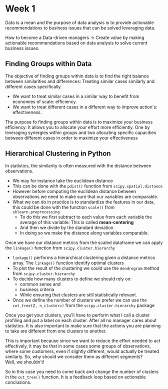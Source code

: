 # Week 1

Data is a mean and the purpose of data analysis is to provide actionable recommendations to business issues that can be solved leveraging data.

How to become a Data-driven managers → Create value by making actionable recommendations based on data analysis to solve current business issues.

## Finding Groups within Data

The objective of finding groups within data is to find the right balance between similarities and differences: Treating similar cases similarly and different cases specifically.

- We want to treat similar cases in a similar way to benefit from economies of scale: efficiency.
- We want to treat different cases in a different way to improve action's: effectiveness.

The purpose fo finding groups within data is to maximize your business efficiency: It allows you to allocate your effort more efficiently. One by leveraging synergies within groups and two allocating specific capacities between different cases in order to maximize your effectiveness

## Hierarchical Clustering in Python


In statistics, the similarity is  often measured with the distance between observations.

- We may for instance take the euclidean distance
- This can be done with the `pdist()` function from `scipy.spatial.distance`
- However before computing the euclidean distance between observations  we need to make sure that our variables are comparable.
- What we can do in practice is to standardize the features in our data, this could be done with the function `scale()` from `sklearn.preprocessing`
    - To do this we first subtract to each value from each variable the average of this variable: This is called **mean-centering**
    - And then we divide by the standard deviation.
    - In doing so we make the distance along variables comparable.

Once we have our distance metrics from the scaled dataframe we can apply the `linkage()` function from `scipy.cluster.hierarchy`

- `linkage()` performs a hierarchical clustering given a distance metrics array. The `linkage()` function identify optimal clusters
- To plot the result of the clustering we could use the `dendrogram` method from `scipy.cluster.hierarchy`
- To decide how many clusters to define we should rely on:
    - common sense and
    - business criteria
    - While ensuring that clusters are still statistically relevant.
- Once we define the number of clusters we prefer we can use the `cut_tree(Z, n_cluster=)` from the `scipy.cluster.hierarchy` package

Once you get your clusters, you'll have to perform what I call a cluster profiling and put a label on each cluster. After all no manager cares about statistics.
It is also important to make sure that the actions you are planning to take are different from one clusters to another. 

This is important because since we want to reduce the effort needed to act effectively, it may be that in some cases some groups of observations, where some customers, even if slightly different, would actually be treated similarly. So, why should we consider them as different segments?  
Well, we shouldn't!

So in this case you need to come back and change the number of clusters in the `cut_tree()` function. It is a feedback loop based on actionable conclusions.
